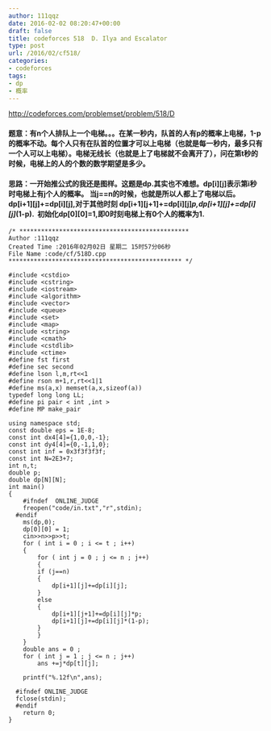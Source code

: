 ```yaml
---
author: 111qqz
date: 2016-02-02 08:20:47+00:00
draft: false
title: codeforces 518  D. Ilya and Escalator
type: post
url: /2016/02/cf518/
categories:
- codeforces
tags:
- dp
- 概率
---
```


http://codeforces.com/problemset/problem/518/D


#### 题意：有n个人排队上一个电梯。。。在某一秒内，队首的人有p的概率上电梯，1-p的概率不动。每个人只有在队首的位置才可以上电梯（也就是每一秒内，最多只有一个人可以上电梯）。电梯无线长（也就是上了电梯就不会离开了），问在第t秒的时候，电梯上的人的个数的数学期望是多少。




#### 思路：一开始推公式的我还是图样。这题是dp.其实也不难想。dp[i][j]表示第i秒时电梯上有j个人的概率。 当j==n的时候，也就是所以人都上了电梯以后。dp[i+1][j]+=dp[i][j],对于其他时刻 dp[i+1][j+1]+=dp[i][j]*p,dp[i+1][j]+=dp[i][j]*(1-p).  初始化dp[0][0]=1,即0时刻电梯上有0个人的概率为1.






    
    /* ***********************************************
    Author :111qqz
    Created Time :2016年02月02日 星期二 15时57分06秒
    File Name :code/cf/518D.cpp
    ************************************************ */
    
    #include <cstdio>
    #include <cstring>
    #include <iostream>
    #include <algorithm>
    #include <vector>
    #include <queue>
    #include <set>
    #include <map>
    #include <string>
    #include <cmath>
    #include <cstdlib>
    #include <ctime>
    #define fst first
    #define sec second
    #define lson l,m,rt<<1
    #define rson m+1,r,rt<<1|1
    #define ms(a,x) memset(a,x,sizeof(a))
    typedef long long LL;
    #define pi pair < int ,int >
    #define MP make_pair
    
    using namespace std;
    const double eps = 1E-8;
    const int dx4[4]={1,0,0,-1};
    const int dy4[4]={0,-1,1,0};
    const int inf = 0x3f3f3f3f;
    const int N=2E3+7;
    int n,t;
    double p;
    double dp[N][N];
    int main()
    {
    	#ifndef  ONLINE_JUDGE 
    	freopen("code/in.txt","r",stdin);
      #endif
    	ms(dp,0);
    	dp[0][0] = 1;
    	cin>>n>>p>>t;
    	for ( int i = 0 ; i <= t ; i++)
    	{
    	    for ( int j = 0 ; j <= n ; j++)
    	    {
    		if (j==n)
    		{
    		    dp[i+1][j]+=dp[i][j];
    		}
    		else
    		{
    		    dp[i+1][j+1]+=dp[i][j]*p;
    		    dp[i+1][j]+=dp[i][j]*(1-p);
    		}
    	    }
    	}
    	double ans = 0 ;
    	for ( int j = 1 ; j <= n ; j++)
    	    ans +=j*dp[t][j];
    	
    	printf("%.12f\n",ans);
    
      #ifndef ONLINE_JUDGE  
      fclose(stdin);
      #endif
        return 0;
    }
    




